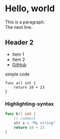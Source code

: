 
# Hello, world

This is a paragraph.  
The next line.

## Header 2

* Item 1
* Item 2
* [GitHub](https://github.com/gentee/genteeweb)

simple code

```
func a() int {
    return 10 + 23
}
```

### Highlighting-syntax

```go
func b() int {
    // comment
    str s = "My string"
    return 10 + 23
}
```

